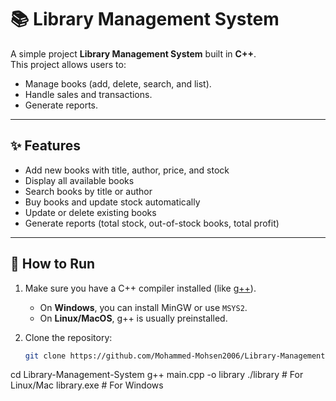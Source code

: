 # 📚 Library Management System

A simple project **Library Management System** built in **C++**.  
This project allows users to:

- Manage books (add, delete, search, and list).
- Handle sales and transactions.
- Generate reports.
---

## ✨ Features
- Add new books with title, author, price, and stock
- Display all available books
- Search books by title or author
- Buy books and update stock automatically
- Update or delete existing books
- Generate reports (total stock, out-of-stock books, total profit)
---

## 🚀 How to Run

1. Make sure you have a C++ compiler installed (like [g++](https://gcc.gnu.org/)).
   - On **Windows**, you can install MinGW or use `MSYS2`.
   - On **Linux/MacOS**, g++ is usually preinstalled.

2. Clone the repository:
   ```bash
   git clone https://github.com/Mohammed-Mohsen2006/Library-Management-System.git
cd Library-Management-System
g++ main.cpp -o library
./library   # For Linux/Mac
library.exe # For Windows
